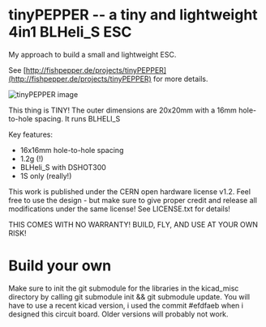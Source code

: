 # tinyPEPPER -- a tiny and lightweight 4in1 BLHeli_S ESC

My approach to build a small and lightweight ESC.

See [http://fishpepper.de/projects/tinyPEPPER](http://fishpepper.de/projects/tinyPEPPER) for more details.

![tinyPEPPER image](http://fishpepper.de/wp-content/uploads/2017/02/tinyPEPPER_v03-300x200.jpg)

This thing is TINY! The outer dimensions are 20x20mm with a 16mm hole-to-hole spacing.
It runs BLHELI_S 

Key features:
- 16x16mm hole-to-hole spacing
- 1.2g (!)
- BLHeli_S with DSHOT300
- 1S only (really!)

This work is published under the CERN open hardware license v1.2. 
Feel free to use the design - but make sure to give proper credit 
and release all modifications under the same license! 
See LICENSE.txt for details!

THIS COMES WITH NO WARRANTY! BUILD, FLY, AND USE AT YOUR OWN RISK!


# Build your own

Make sure to init the git submodule for the libraries in the
kicad_misc directory by calling git submodule init && git submodule update.
You will have to use a recent kicad version, i used the commit #efdfaeb
when i designed this circuit board. Older versions will probably not work.

